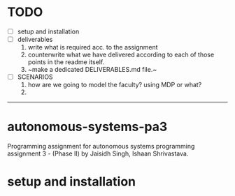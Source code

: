 # TODO
- [ ] setup and installation
- [ ] deliverables
    1. write what is required acc. to the assignment
    2. counterwrite what we have delivered according to each of those points in the readme itself.
    3. ~make a dedicated DELIVERABLES.md file.~
- [ ] SCENARIOS
    1. how are we going to model the faculty? using MDP or what?
    2. 
---

# autonomous-systems-pa3
Programming assignment for autonomous systems programming assignment 3 - (Phase II) by Jaisidh Singh, Ishaan Shrivastava.

# setup and installation

# 